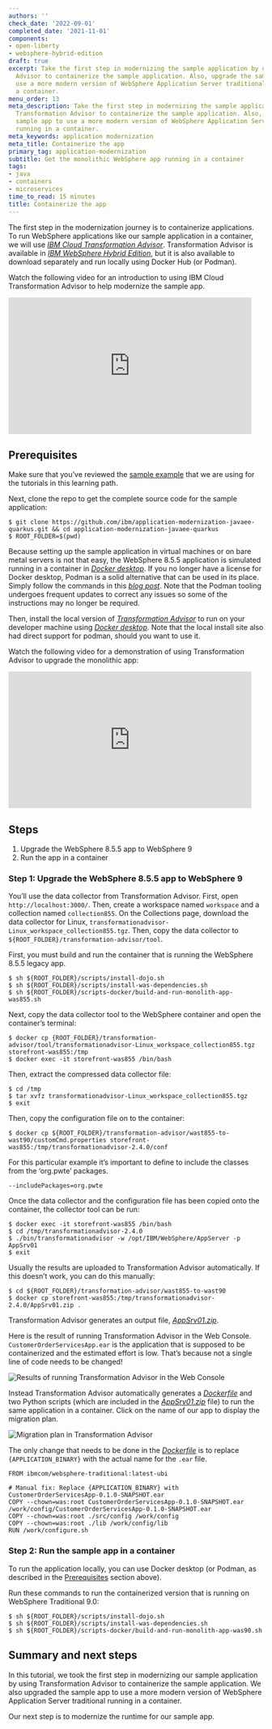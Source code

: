 ```yaml
---
authors: ''
check_date: '2022-09-01'
completed_date: '2021-11-01'
components:
- open-liberty
- websphere-hybrid-edition
draft: true
excerpt: Take the first step in modernizing the sample application by using Transformation
  Advisor to containerize the sample application. Also, upgrade the sample app to
  use a more modern version of WebSphere Application Server traditional running in
  a container.
menu_order: 13
meta_description: Take the first step in modernizing the sample application by using
  Transformation Advisor to containerize the sample application. Also, upgrade the
  sample app to use a more modern version of WebSphere Application Server traditional
  running in a container.
meta_keywords: application modernization
meta_title: Containerize the app
primary_tag: application-modernization
subtitle: Get the monolithic WebSphere app running in a container
tags:
- java
- containers
- microservices
time_to_read: 15 minutes
title: Containerize the app
---
```


The first step in the modernization journey is to containerize applications. To run WebSphere applications like our sample application in a container, we will use <a href="https://www.ibm.com/garage/method/practices/learn/ibm-transformation-advisor" target="_blank" rel="noopener noreferrer">_IBM Cloud Transformation Advisor_</a>. Transformation Advisor is available in <a href="https://www.ibm.com/cloud/websphere-hybrid-edition" target="_blank" rel="noopener noreferrer">_IBM WebSphere Hybrid Edition_</a>, but it is also available to download separately and run locally using Docker Hub (or Podman).

Watch the following video for an introduction to using IBM Cloud Transformation Advisor to help modernize the sample app.

<iframe width="480" height="270" src="https://www.ustream.tv/embed/recorded/130909610" scrolling="no" allowfullscreen webkitallowfullscreen frameborder="0" style="border: 0 none transparent;"></iframe>

## Prerequisites

Make sure that you’ve reviewed the [sample example](/learningpaths/get-started-application-modernization/modernizing-apps-step-by-step/architecture-sample-app/) that we are using for the tutorials in this learning path.

Next, clone the repo to get the complete source code for the sample application:

```
$ git clone https://github.com/ibm/application-modernization-javaee-quarkus.git && cd application-modernization-javaee-quarkus
$ ROOT_FOLDER=$(pwd)
```

Because setting up the sample application in virtual machines or on bare metal servers is not that easy, the WebSphere 8.5.5 application is simulated running in a container in <a href="https://www.docker.com/get-started" target="_blank" rel="noopener noreferrer">_Docker desktop_</a>. If you no longer have a license for Docker desktop, Podman is a solid alternative that can be used in its place. Simply follow the commands in this <a href="https://www.stevemar.net/docker-to-podman/" target="_blank" rel="noopener noreferrer">_blog post_</a>. Note that the Podman tooling undergoes frequent updates to correct any issues so some of the instructions may no longer be required.

Then, install the local version of <a href="https://www.ibm.com/docs/en/cta?topic=started-non-ocp-install" target="_blank" rel="noopener noreferrer">_Transformation Advisor_</a> to run on your developer machine using <a href="https://www.docker.com/get-started" target="_blank" rel="noopener noreferrer">_Docker desktop_</a>. Note that the local install site also had direct support for podman, should you want to use it.

Watch the following video for a demonstration of using Transformation Advisor to upgrade the monolithic app:

<iframe width="480" height="270" src="https://www.ustream.tv/embed/recorded/130909611" scrolling="no" allowfullscreen webkitallowfullscreen frameborder="0" style="border: 0 none transparent;"></iframe>

## Steps

1. Upgrade the WebSphere 8.5.5 app to WebSphere 9
2. Run the app in a container

### Step 1: Upgrade the WebSphere 8.5.5 app to WebSphere 9

You’ll use the data collector from Transformation Advisor.  First, open `http://localhost:3000/`. Then, create a workspace named `workspace` and a collection named `collection855`. On the Collections page, download the data collector for Linux, `transformationadvisor-Linux_workspace_collection855.tgz`. Then, copy the data collector to `${ROOT_FOLDER}/transformation-advisor/tool`.

First, you must build and run the container that is running the WebSphere 8.5.5 legacy app.

```
$ sh ${ROOT_FOLDER}/scripts/install-dojo.sh
$ sh ${ROOT_FOLDER}/scripts/install-was-dependencies.sh
$ sh ${ROOT_FOLDER}/scripts-docker/build-and-run-monolith-app-was855.sh
```

Next, copy the data collector tool to the WebSphere container and open the container’s terminal:

```
$ docker cp {ROOT_FOLDER}/transformation-advisor/tool/transformationadvisor-Linux_workspace_collection855.tgz storefront-was855:/tmp
$ docker exec -it storefront-was855 /bin/bash

```

Then, extract the compressed data collector file:

```
$ cd /tmp
$ tar xvfz transformationadvisor-Linux_workspace_collection855.tgz
$ exit

```

Then, copy the configuration file on to the container:

```
$ docker cp ${ROOT_FOLDER}/transformation-advisor/wast855-to-wast90/customCmd.properties storefront-was855:/tmp/transformationadvisor-2.4.0/conf

```

For this particular example it’s important to define to include the classes from the ‘org.pwte’ packages.

```
--includePackages=org.pwte
```

Once the data collector and the configuration file has been copied onto the container, the collector tool can be run:

```
$ docker exec -it storefront-was855 /bin/bash
$ cd /tmp/transformationadvisor-2.4.0
$ ./bin/transformationadvisor -w /opt/IBM/WebSphere/AppServer -p AppSrv01
$ exit
```

Usually the results are uploaded to Transformation Advisor automatically. If this doesn’t work, you can do this manually:

```
$ cd ${ROOT_FOLDER}/transformation-advisor/wast855-to-wast90
$ docker cp storefront-was855:/tmp/transformationadvisor-2.4.0/AppSrv01.zip .

```

Transformation Advisor generates an output file, <a href="https://github.com/IBM/application-modernization-javaee-quarkus/blob/master/transformation-advisor/wast855-to-wast90/AppSrv01.zip" target="_blank" rel="noopener noreferrer">_AppSrv01.zip_</a>.

Here is the result of running Transformation Advisor in the Web Console. `CustomerOrderServicesApp.ear` is the application that is supposed to be containerized and the estimated effort is low. That’s because not a single line of code needs to be changed!

![Results of running Transformation Advisor in the Web Console](images/transformation-advisor-results.png)

Instead Transformation Advisor automatically generates a  <a href="https://github.com/IBM/application-modernization-javaee-quarkus/blob/master/transformation-advisor/wast855-to-wast90/customerorderservicesapp_migrationBundle/Dockerfile" target="_blank" rel="noopener noreferrer">_Dockerfile_</a> and two Python scripts (which are included in the <a href="https://github.com/IBM/application-modernization-javaee-quarkus/blob/master/transformation-advisor/wast855-to-wast90/AppSrv01.zip" target="_blank" rel="noopener noreferrer">_AppSrv01.zip_</a> file) to run the same application in a container.  Click on the name of our app to display the migration plan.

![Migration plan in Transformation Advisor](images/migration-plan.png)

The only change that needs to be done in the <a href="https://github.com/IBM/application-modernization-javaee-quarkus/blob/master/transformation-advisor/wast855-to-wast90/customerorderservicesapp_migrationBundle/Dockerfile" target="_blank" rel="noopener noreferrer">_Dockerfile_</a> is to replace `{APPLICATION_BINARY}` with the actual name for the `.ear` file.

```
FROM ibmcom/websphere-traditional:latest-ubi

# Manual fix: Replace {APPLICATION_BINARY} with CustomerOrderServicesApp-0.1.0-SNAPSHOT.ear
COPY --chown=was:root CustomerOrderServicesApp-0.1.0-SNAPSHOT.ear /work/config/CustomerOrderServicesApp-0.1.0-SNAPSHOT.ear
COPY --chown=was:root ./src/config /work/config
COPY --chown=was:root ./lib /work/config/lib
RUN /work/configure.sh
```

### Step 2: Run the sample app in a container

To run the application locally, you can use Docker desktop (or Podman, as described in the [Prerequisites](#prerequisites) section above).

Run these commands to run the containerized version that is running on WebSphere Traditional 9.0:

```
$ sh ${ROOT_FOLDER}/scripts/install-dojo.sh
$ sh ${ROOT_FOLDER}/scripts/install-was-dependencies.sh
$ sh ${ROOT_FOLDER}/scripts-docker/build-and-run-monolith-app-was90.sh
```

## Summary and next steps

In this tutorial, we took the first step in modernizing our sample application by using Transformation Advisor to containerize the sample application.  We also upgraded the sample app to use a more modern version of WebSphere Application Server traditional running in a container.

Our next step is to modernize the runtime for our sample app.